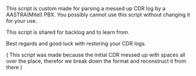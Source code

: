 This script is custom made for parsing a messed up CDR log by a AASTRA(Mitel) PBX. You possibly cannot use this script without changing it for your use.

This script is shared for backlog and to learn from.

Best regards and good luck with restoring your CDR logs.

( This script was made because the initial CDR messed up with spaces all over the place, therefor we break down the format and reconstruct it from there )
